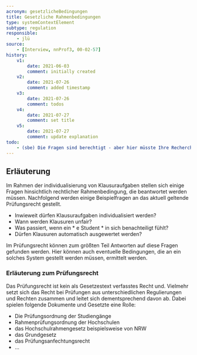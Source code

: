 ```yaml
---
acronym: gesetzlicheBedingungen
title: Gesetzliche Rahmenbedingungen
type: systemContextElement
subtype: regulation
responsible:
    - jlü
source:
    - [Interview, nnProf3, 00-02-57]
history:
    v1:
        date: 2021-06-03
        comment: initially created
    v2:
        date: 2021-07-26
        comment: added timestamp
    v3:
        date: 2021-07-26
        comment: todos
    v4: 
        date: 2021-07-27
        comment: set title
    v5:
        date: 2021-07-27
        comment: update explanation
todo:
    - (sbe) Die Fragen sind berechtigt - aber hier müsste Ihre Recherche tiefer gehen. Welche Gesetze kommen hier zur Anwendung? Es gibt nicht "das Prüfungsrecht". Ideen: Prüfungsordnung der Studiengänge, Rahmenprüfungsordnung der TH Köln, Hochschulrahmengesetz NRW (es gibt bestimmt noch mehr)
---
```


## Erläuterung

Im Rahmen der individualisierung von Klausuraufgaben stellen sich einige Fragen hinsichtlich rechtlicher Rahmenbedingung,
die beantwortet werden müssen. 
Nachfolgend werden einige Beispielfragen an das aktuell geltende Prüfungsrecht gestellt.

* Inwieweit dürfen Klausuraufgaben individualisiert werden?
* Wann werden Klausuren unfair?
* Was passiert, wenn ein * e Student * in sich benachteiligt fühlt?
* Dürfen Klausuren automatisch ausgewertet werden?

Im Prüfungsrecht können zum größten Teil Antworten auf diese Fragen gefunden werden.
Hier können auch eventuelle Bedingungen, die an ein solches System gestellt werden müssen, ermittelt werden.

### Erläuterung zum Prüfungsrecht 

Das Prüfungsrecht ist kein als Gesetzestext verfasstes Recht und. Vielmehr setzt sich das Recht bei Prüfungen aus unterschiedlichen Regulierungen und Rechten zusammen und leitet sich dementsprechend davon ab.
Dabei spielen folgende Dokumente und Gesetzte eine Rolle:

* Die Prüfungsordnung der Studiengänge
* Rahmenprüfungsordnung der Hochschulen
* das Hochschulrahmengesetz beispielsweise von NRW 
* das Grundgesetz
* das Prüfungsanfechtungsrecht
* ...





